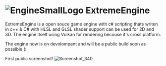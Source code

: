 # ![EngineSmallLogo](https://github.com/oscar7070/ExtremeEngine/assets/56559647/2022fa2d-d064-4989-900b-7ebf823fda2b) ExtremeEngine
ExtremeEngine is a open souce game engine with c# scripting thats writen in c++ & C# with HLSL and GLSL shader support can be used for 2D and 3D.
The engine itself using Vulkan for rendering becouse it's cross platform.

The engine now is on devolompent and will be a public build soon as possible (:

First public screenshot!
![Screenshot_340](https://github.com/oscar7070/ExtremeEngine/assets/56559647/60597a39-d637-43d9-9137-39e3f2c73317)
